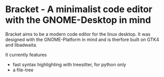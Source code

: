 # Bracket - A minimalist code editor with the GNOME-Desktop in mind

Bracket aims to be a modern code editor for the linux desktop.
It was designed with the GNOME-Platform in mind and is therfore built on GTK4 and libadwaita.

It currently features
- fast syntax highlighting with treesitter, for python only
- a file-tree

